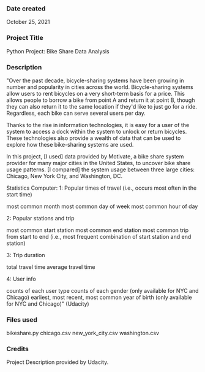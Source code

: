 ### Date created
October 25, 2021

### Project Title
Python Project: Bike Share Data Analysis

### Description
"Over the past decade, bicycle-sharing systems have been growing in number and popularity in cities across the world. Bicycle-sharing systems allow users to rent bicycles on a very short-term basis for a price. This allows people to borrow a bike from point A and return it at point B, though they can also return it to the same location if they'd like to just go for a ride. Regardless, each bike can serve several users per day.

Thanks to the rise in information technologies, it is easy for a user of the system to access a dock within the system to unlock or return bicycles. These technologies also provide a wealth of data that can be used to explore how these bike-sharing systems are used.

In this project, [I used] data provided by Motivate, a bike share system provider for many major cities in the United States, to uncover bike share usage patterns. [I compared] the system usage between three large cities: Chicago, New York City, and Washington, DC.

Statistics Computer:
1: Popular times of travel (i.e., occurs most often in the start time)

most common month
most common day of week
most common hour of day

2: Popular stations and trip

most common start station
most common end station
most common trip from start to end (i.e., most frequent combination of start station and end station)

3: Trip duration

total travel time
average travel time

4: User info

counts of each user type
counts of each gender (only available for NYC and Chicago)
earliest, most recent, most common year of birth (only available for NYC and Chicago)" (Udacity)

### Files used
bikeshare.py
chicago.csv
new_york_city.csv
washington.csv

### Credits
Project Description provided by Udacity.
